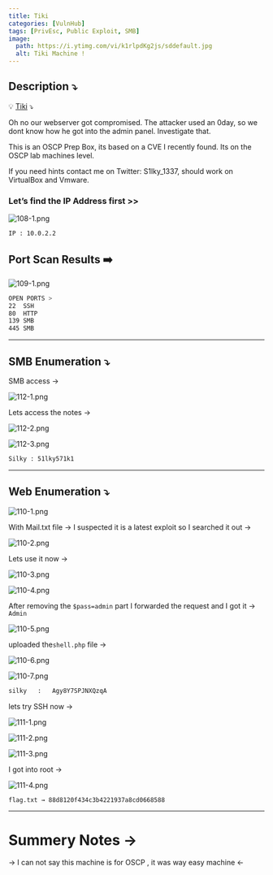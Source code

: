 ```yaml
---
title: Tiki
categories: [VulnHub]
tags: [PrivEsc, Public Exploit, SMB]
image:
  path: https://i.ytimg.com/vi/k1rlpdKg2js/sddefault.jpg
  alt: Tiki Machine !
---
```


## **Description ⤵️**


💡 [Tiki](https://vulnhub.com/entry/tiki-1,525/) ⤵️

Oh no our webserver got compromised. The attacker used an 0day, so we dont know how he got into the admin panel. Investigate that.

This is an OSCP Prep Box, its based on a CVE I recently found. Its on the OSCP lab machines level.

If you need hints contact me on Twitter: S1lky_1337, should work on VirtualBox and Vmware.



### **Let’s find the IP Address first >>**

![108-1.png](/Vulnhub-Files/img/Tiki/108-1.png)

```bash
IP : 10.0.2.2
```

## Port Scan Results ➡️

![109-1.png](/Vulnhub-Files/img/Tiki/109-1.png)

```bash
OPEN PORTS >
22  SSH
80  HTTP
139 SMB
445 SMB
```

---

## SMB Enumeration ⤵️

SMB access →

![112-1.png](/Vulnhub-Files/img/Tiki/112-1.png)

Lets access the notes →

![112-2.png](/Vulnhub-Files/img/Tiki/112-2.png)

![112-3.png](/Vulnhub-Files/img/Tiki/112-3.png)

```bash
Silky : 51lky571k1
```

---

## Web Enumeration ⤵️

![110-1.png](/Vulnhub-Files/img/Tiki/110-1.png)

With Mail.txt file → I suspected it is a latest exploit so I searched it out →

![110-2.png](/Vulnhub-Files/img/Tiki/110-2.png)

Lets use it now →

![110-3.png](/Vulnhub-Files/img/Tiki/110-3.png)

![110-4.png](/Vulnhub-Files/img/Tiki/110-4.png)

After removing the `$pass=admin` part I forwarded the request and I got it → `Admin`

![110-5.png](/Vulnhub-Files/img/Tiki/110-5.png)

uploaded the`shell.php` file →

![110-6.png](/Vulnhub-Files/img/Tiki/110-6.png)

![110-7.png](/Vulnhub-Files/img/Tiki/110-7.png)

```bash
silky   :	Agy8Y7SPJNXQzqA

```

lets try SSH now →

![111-1.png](/Vulnhub-Files/img/Tiki/111-1.png)

![111-2.png](/Vulnhub-Files/img/Tiki/111-2.png)

![111-3.png](/Vulnhub-Files/img/Tiki/111-3.png)

I got into root →

![111-4.png](/Vulnhub-Files/img/Tiki/111-4.png)

```bash
flag.txt → 88d8120f434c3b4221937a8cd0668588
```

---

# **Summery Notes →**

→ I can not say this machine is for OSCP , it was way easy machine ←